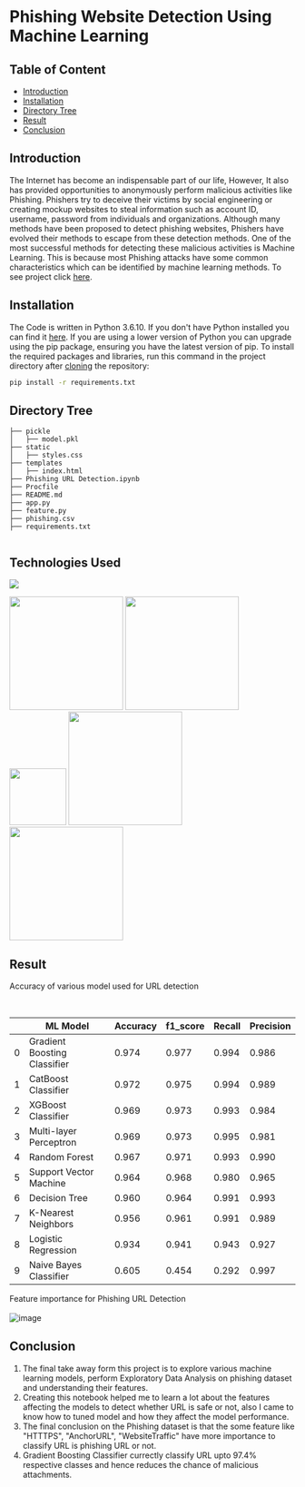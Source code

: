 # Phishing Website Detection Using Machine Learning

## Table of Content
  * [Introduction](#introduction)
  * [Installation](#installation)
  * [Directory Tree](#directory-tree)
  * [Result](#result)
  * [Conclusion](#conclusion)


## Introduction

The Internet has become an indispensable part of our life, However, It also has provided opportunities to anonymously perform malicious activities like Phishing. Phishers try to deceive their victims by social engineering or creating mockup websites to steal information such as account ID, username, password from individuals and organizations. Although many methods have been proposed to detect phishing websites, Phishers have evolved their methods to escape from these detection methods. One of the most successful methods for detecting these malicious activities is Machine Learning. This is because most Phishing attacks have some common characteristics which can be identified by machine learning methods. To see project click [here]("/").


## Installation
The Code is written in Python 3.6.10. If you don't have Python installed you can find it [here](https://www.python.org/downloads/). If you are using a lower version of Python you can upgrade using the pip package, ensuring you have the latest version of pip. To install the required packages and libraries, run this command in the project directory after [cloning](https://www.howtogeek.com/451360/how-to-clone-a-github-repository/) the repository:
```bash
pip install -r requirements.txt
```

## Directory Tree 
```
├── pickle
│   ├── model.pkl
├── static
│   ├── styles.css
├── templates
│   ├── index.html
├── Phishing URL Detection.ipynb
├── Procfile
├── README.md
├── app.py
├── feature.py
├── phishing.csv
├── requirements.txt


```

## Technologies Used

![](https://forthebadge.com/images/badges/made-with-python.svg)

[<img target="_blank" src="https://upload.wikimedia.org/wikipedia/commons/3/31/NumPy_logo_2020.svg" width=200>](https://numpy.org/doc/) [<img target="_blank" src="https://upload.wikimedia.org/wikipedia/commons/e/ed/Pandas_logo.svg" width=200>](https://pandas.pydata.org/pandas-docs/stable/reference/api/pandas.DataFrame.html)
[<img target="_blank" src="https://upload.wikimedia.org/wikipedia/commons/8/84/Matplotlib_icon.svg" width=100>](https://matplotlib.org/)
[<img target="_blank" src="https://scikit-learn.org/stable/_static/scikit-learn-logo-small.png" width=200>](https://scikit-learn.org/stable/) 
[<img target="_blank" src="https://encrypted-tbn0.gstatic.com/images?q=tbn:ANd9GcScq-xocLctL07Jy0tpR_p9w0Q42_rK1aAkNfW6sm3ucjFKWML39aaJPgdhadyCnEiK7vw&usqp=CAU" width=200>](https://flask.palletsprojects.com/en/2.0.x/) 

## Result

Accuracy of various model used for URL detection
<br>

<br>

||ML Model|	Accuracy|  	f1_score|	Recall|	Precision|
|---|---|---|---|---|---|
0|	Gradient Boosting Classifier|	0.974|	0.977|	0.994|	0.986|
1|	CatBoost Classifier|	        0.972|	0.975|	0.994|	0.989|
2|	XGBoost Classifier| 	        0.969|	0.973|	0.993|	0.984|
3|	Multi-layer Perceptron|	        0.969|	0.973|	0.995|	0.981|
4|	Random Forest|	                0.967|	0.971|	0.993|	0.990|
5|	Support Vector Machine|	        0.964|	0.968|	0.980|	0.965|
6|	Decision Tree|      	        0.960|	0.964|	0.991|	0.993|
7|	K-Nearest Neighbors|        	0.956|	0.961|	0.991|	0.989|
8|	Logistic Regression|        	0.934|	0.941|	0.943|	0.927|
9|	Naive Bayes Classifier|     	0.605|	0.454|	0.292|	0.997|

Feature importance for Phishing URL Detection 
<br><br>
![image](https://user-images.githubusercontent.com/79131292/144603941-19044aae-7d7b-4e9a-88a8-6adfd8626f77.png)




## Conclusion
1. The final take away form this project is to explore various machine learning models, perform Exploratory Data Analysis on phishing dataset and understanding their features. 
2. Creating this notebook helped me to learn a lot about the features affecting the models to detect whether URL is safe or not, also I came to know how to tuned model and how they affect the model performance.
3. The final conclusion on the Phishing dataset is that the some feature like "HTTTPS", "AnchorURL", "WebsiteTraffic" have more importance to classify URL is phishing URL or not. 
4. Gradient Boosting Classifier currectly classify URL upto 97.4% respective classes and hence reduces the chance of malicious attachments.
